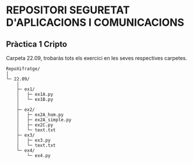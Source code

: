 ﻿# REPOSITORI SEGURETAT D'APLICACIONS I COMUNICACIONS 

## Pràctica 1 Cripto
Carpeta 22.09, trobaràs tots els exercici en les seves respectives carpetes.

```
RepoXifratge/
│
└─ 22.09/
    │
    ├─ ex1/
    │   ├─ ex1A.py       
    │   └─ ex1B.py
    │
    ├─ ex2/
    │   ├─ ex2A_hom.py
    │   ├─ ex2A_simple.py
    │   ├─ ex2C.py
    │   └─ text.txt
    ├─ ex3/
    │   ├─ ex3.py
    │   └─ text.txt
    └─ ex4/
        └─ ex4.py
```

